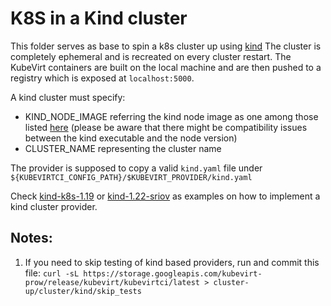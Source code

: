 # K8S in a Kind cluster

This folder serves as base to spin a k8s cluster up using [kind](https://github.com/kubernetes-sigs/kind) The cluster is completely ephemeral and is recreated on every cluster restart. 
The KubeVirt containers are built on the local machine and are then pushed to a registry which is exposed at
`localhost:5000`.

A kind cluster must specify:
* KIND_NODE_IMAGE referring the kind node image as one among those listed [here](https://hub.docker.com/r/kindest/node/tags) (please be aware that there might be compatibility issues between the kind executable and the node version)
* CLUSTER_NAME representing the cluster name 

The provider is supposed to copy a valid `kind.yaml` file under `${KUBEVIRTCI_CONFIG_PATH}/$KUBEVIRT_PROVIDER/kind.yaml`

Check [kind-k8s-1.19](../kind-k8s-1.19) or [kind-1.22-sriov](kind-1.22-sriov) as examples on how to implement a kind cluster provider.

## Notes:
1. If you need to skip testing of kind based providers, run and commit this file:
`curl -sL https://storage.googleapis.com/kubevirt-prow/release/kubevirt/kubevirtci/latest > cluster-up/cluster/kind/skip_tests`